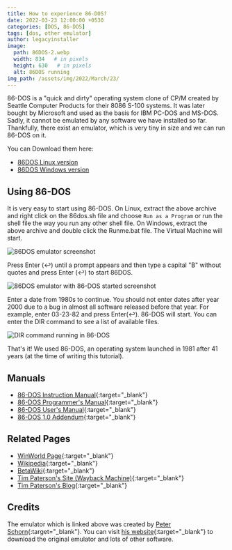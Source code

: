 ```yaml
---
title: How to experience 86-DOS?
date: 2022-03-23 12:00:00 +0530
categories: [DOS, 86-DOS]
tags: [dos, other emulator]
author: legacyinstaller
image:
  path: 86DOS-2.webp
  width: 834   # in pixels
  height: 630   # in pixels
  alt: 86DOS running
img_path: /assets/img/2022/March/23/
---
```


86-DOS is a "quick and dirty" operating system clone of CP/M created by Seattle Computer Products for their 8086 S-100 systems. It was later bought by Microsoft and used as the basis for IBM PC-DOS and MS-DOS. Sadly, it cannot be emulated by any software we have installed so far. Thankfully, there exist an emulator, which is very tiny in size and we can run 86-DOS on it.

You can Download them here:

- [86DOS Linux version](/assets/Downloads/DOS/86DOS/86DOSonlinux.tar.xz)
- [86DOS Windows version](/assets/Downloads/DOS/86DOS/86DOSonwindows.zip)

## Using 86-DOS

It is very easy to start using 86-DOS. On Linux, extract the above archive and right click on the 86dos.sh file and choose `Run as a Program` or run the shell file the way you run any other shell file. On Windows, extract the above archive and double click the Runme.bat file. The Virtual Machine will start.

![86DOS emulator screenshot](86DOS-1.webp)

Press Enter (↩) until a prompt appears and then type a capital "B" without quotes and press Enter (↩) to start 86DOS.

![86DOS emulator with 86-DOS started screenshot](86DOS-2.webp)

Enter a date from 1980s to continue. You should not enter dates after year 2000 due to a bug in almost all software released before that year. For example, enter 03-23-82 and press Enter(↩). 86-DOS will start. You can enter the DIR command to see a list of available files.

![DIR command running in 86-DOS](86DOS-3.webp)

That's it! We used 86-DOS, an operating system launched in 1981 after 41 years (at the time of writing this tutorial).

## Manuals

- [86-DOS Instruction Manual](https://web.archive.org/web/20200110094102/http://www.patersontech.com/dos/docs/86_Dos_inst.pdf){:target="_blank"}
- [86-DOS Programmer's Manual](https://web.archive.org/web/20210216072829/http://bitsavers.org/pdf/seattleComputer/86-DOS_0.3_Programmers_Manual_1980.pdf){:target="_blank"}
- [86-DOS User's Manual](https://web.archive.org/web/20210216073337/http://bitsavers.org/pdf/seattleComputer/86-DOS_0.3_Users_Manual_1980.pdf){:target="_blank"}
- [86-DOS 1.0 Addendum](https://web.archive.org/web/20210216073838/http://bitsavers.org/pdf/seattleComputer/86-DOS_1.0_Addendum.pdf){:target="_blank"}

## Related Pages

- [WinWorld Page](https://winworldpc.com/product/86-dos/100){:target="_blank"}
- [Wikipedia](https://en.wikipedia.org/wiki/86-DOS){:target="_blank"}
- [BetaWiki](https://betawiki.net/wiki/86-DOS){:target="_blank"}
- [Tim Paterson's Site (Wayback Machine)](https://web.archive.org/web/20200102191543/http://www.patersontech.com/dos/origins-of-dos.aspx){:target="_blank"}
- [Tim Paterson's Blog](https://dosmandrivel.blogspot.com/){:target="_blank"}

## Credits

The emulator which is linked above was created by [Peter Schorn](mailto:peter.schorn@acm.org){:target="_blank"}. You can visit [his website](https://schorn.ch/altair.html){:target="_blank"} to download the original emulator and lots of other software.
